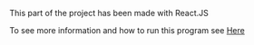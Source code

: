This part of the project has been made with React.JS

To see more information and how to run this program see <a href="https://reactjs.org/docs/getting-started.html"> Here </a>
